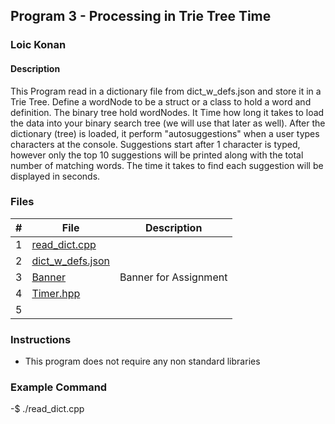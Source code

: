 ## Program 3 - Processing in Trie Tree Time

### Loic Konan

#### Description

This Program read in a dictionary file from dict_w_defs.json and store it in a Trie Tree.
Define a wordNode to be a struct or a class to hold a word and definition.
The binary tree hold wordNodes.
It Time how long it takes to load the data into your binary search tree (we will use that later as well).
After the dictionary (tree) is loaded, it perform "autosuggestions" when a user types characters at the console.
Suggestions start after 1 character is typed, however only the top 10 suggestions will be printed along with the total number of matching words.
The time it takes to find each suggestion will be displayed in seconds.

### Files

|  #  | File                                 | Description           |
| :-: | ------------------------------------ | --------------------- |
|  1  | [read_dict.cpp](read_dict.cpp)       |                       |
|  2  | [dict_w_defs.json](dict_w_defs.json) |                       |
|  3  | [Banner](Banner)                     | Banner for Assignment |
|  4  | [Timer.hpp](Timer.hpp)               |                       |
|  5  | []()                                 |                       |

### Instructions

- This program does not require any non standard libraries

### Example Command

-$ ./read_dict.cpp
